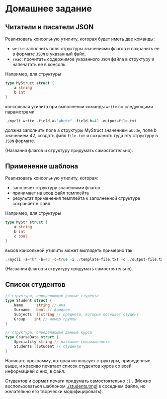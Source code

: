# Домашнее задание

## Читатели и писатели JSON

Реализовать консольную утилиту, которая будет иметь две команды:

- `write`: заполнить поля структуры значениями флагов и сохранить ее в формате `JSON`
  в указанный файл,
- `read`: прочитать содержимое указанного `JSON` файла в структуру и напечатать
  ее в консоль.

Например, для структуры

```go
type MyStruct struct {
    a string
    b int
}
```

консольная утилита при выполнении команды `write` со следующими параметрами

```go
./mycli write -field-a="abcde" -field-b=42 -output=file.txt
```

должна заполнить поле a структуры MyStruct значением `abcde`, поле b значением 42,
создать файл `file.txt` и сохранить туда эту структуру в `JSON` формате.

(Названия флагов и структуру придумать самостоятельно).

## Применение шаблона

Реализовать консольную утилиту, которая:

- заполняет структуру значениями флагов
- принимает на вход файл темплейта
- результат применения темплейта к заполненной структуре сохраняет в файл.

Например, для структуры

```go
type MyStr struct {
    a string
    b int
    c bool
}
```

вызов консольной утилиты может выглядеть примерно так:

```go
./mycli -a="k" -b=43 -c=true -i ./template-file.txt -o ./output-file.txt
```

(Названия флагов и структуру придумать самостоятельно).

## Список студентов

```go
// структура, определяющая данные студента
type Student struct {
    Name      string // имя
    Surname   bool // фамилия
    Subjects  []string // предметы, которые посещает студент
    Group    int // номер группы
}

// структура, определяющая данные курса
type CourseData struct {
    Speciality string // название специальности
    Students []Student // студенты
}
```

Написать программу, которая использует структуры,
приведенные выше,
и красиво печатает список студентов курса со всей информацией о них,
в файл.

Студентов и формат печати придумать самостоятельно `:)` .
(Можно воспользоваться шаблоном
[./students.tmpl](./students.tmpl) в соседнем файле,
но желательно его творчески модифицировать).
